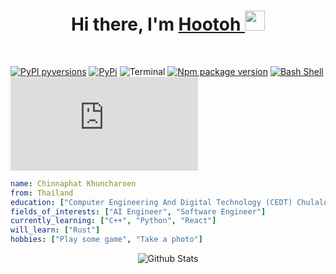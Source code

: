 
<h1 align="center">Hi there, I'm <a href="https://www.blackcater.win/" target="_blank">Hootoh </a> <img
src="https://github.com/blackcater/blackcater/raw/main/images/Hi.gif" height="32" /></h1>

<br />


[![PyPI pyversions](https://img.shields.io/pypi/pyversions/ansicolortags.svg)](https://pypi.python.org/pypi/ansicolortags/)
[![PyPi](https://badgen.net/badge/icon/pypi?icon=pypi&label)](https://https://pypi.org/)
![Terminal](https://badgen.net/badge/icon/terminal?icon=terminal&label)
[![Npm package version](https://badgen.net/npm/v/express)](https://npmjs.com/package/express)
[![Bash Shell](https://badges.frapsoft.com/bash/v1/bash.png?v=103)](https://github.com/ellerbrock/open-source-badges/)
[![GitHub latest commit](https://badgen.net/github/last-commit/Naereen/Strapdown.js)](https://GitHub.com/Naereen/StrapDown.js/commit/)
```yaml
name: Chinnaphat Khuncharoen
from: Thailand
education: ["Computer Engineering And Digital Technology (CEDT) Chulalongkorn University"]
fields_of_interests: ["AI Engineer", "Software Engineer"]
currently_learning: ["C++", "Python", "React"]
will_learn: ["Rust"]
hobbies: ["Play some game", "Take a photo"]
```
<p align="center">
        <img src="https://raw.githubusercontent.com/mayhemantt/mayhemantt/Update/svg/Bottom.svg" alt="Github Stats" />
</p>
